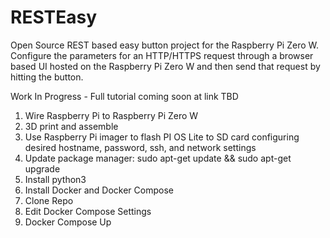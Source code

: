 # RESTEasy
Open Source REST based easy button project for the Raspberry Pi Zero W.
Configure the parameters for an HTTP/HTTPS request through a browser based UI hosted on the Raspberry Pi Zero W and then send that request by hitting the button.


Work In Progress - Full tutorial coming soon at link TBD
1. Wire Raspberry Pi to Raspberry Pi Zero W 
2. 3D print and assemble 
3. Use Raspberry Pi imager to flash PI OS Lite to SD card configuring desired hostname, password, ssh, and network settings
4. Update package manager: sudo apt-get update && sudo apt-get upgrade
5. Install python3
6. Install Docker and Docker Compose
7. Clone Repo
8. Edit Docker Compose Settings
9. Docker Compose Up



